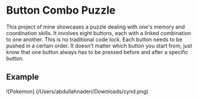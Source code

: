 # **Button Combo Puzzle**

This project of mine showcases a puzzle dealing with one's memory and coordination skills. It involves eight buttons, each with a linked combination to one another.
This is no traditional code lock. Each button needs to be pushed in a certain order. It doesn't matter which button you start from, just know that one button always has
to be pressed before and after a specific button. 

## **Example**

![Pokemon] 
(/Users/abdullahnaderi/Downloads/cynd.png)
